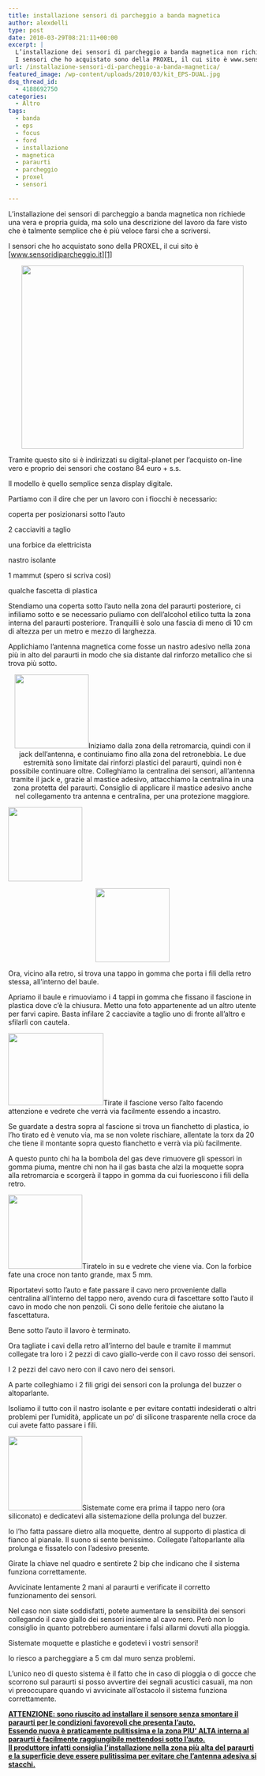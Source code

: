 ```yaml
---
title: installazione sensori di parcheggio a banda magnetica
author: alexdelli
type: post
date: 2010-03-29T08:21:11+00:00
excerpt: |
  L’installazione dei sensori di parcheggio a banda magnetica non richiede una vera e propria guida, ma solo una descrizione del lavoro da fare visto che è talmente semplice che è più veloce farsi che a scriversi.
  I sensori che ho acquistato sono della PROXEL, il cui sito è www.sensoridiparcheggio.it
url: /installazione-sensori-di-parcheggio-a-banda-magnetica/
featured_image: /wp-content/uploads/2010/03/kit_EPS-DUAL.jpg
dsq_thread_id:
  - 4188692750
categories:
  - Altro
tags:
  - banda
  - eps
  - focus
  - ford
  - installazione
  - magnetica
  - paraurti
  - parcheggio
  - proxel
  - sensori

---
```

<!--CusAdsVi1-->L’installazione dei sensori di parcheggio a banda magnetica non richiede una vera e propria guida, ma solo una descrizione del lavoro da fare visto che è talmente semplice che è più veloce farsi che a scriversi.

I sensori che ho acquistato sono della PROXEL, il cui sito è [www.sensoridiparcheggio.it][1]

<p style="text-align: center;">
  <a href="https://i0.wp.com/alexdelli.it/wp-content/uploads/2010/03/kit_EPS-DUAL.jpg"><img loading="lazy" class="size-full wp-image-182 aligncenter" title="kit_EPS-DUAL" src="https://i0.wp.com/alexdelli.it/wp-content/uploads/2010/03/kit_EPS-DUAL.jpg?resize=450%2C371" alt="" width="450" height="371" data-recalc-dims="1" /></a>
</p>

Tramite questo sito si è indirizzati su digital-planet per l’acquisto on-line vero e proprio dei sensori che costano 84 euro + s.s.

Il modello è quello semplice senza display digitale.

Partiamo con il dire che per un lavoro con i fiocchi è necessario:

coperta per posizionarsi sotto l’auto

2 cacciaviti a taglio

una forbice da elettricista

nastro isolante

1 mammut (spero si scriva così)

qualche fascetta di plastica

Stendiamo una coperta sotto l’auto nella zona del paraurti posteriore, ci infiliamo sotto e se necessario puliamo con dell’alcohol etilico tutta la zona interna del paraurti posteriore. Tranquilli è solo una fascia di meno di 10 cm di altezza per un metro e mezzo di larghezza.

Applichiamo l’antenna magnetica come fosse un nastro adesivo nella zona più in alto del paraurti in modo che sia distante dal rinforzo metallico che si trova più sotto.

<p style="text-align: center;">
  <a href="https://i0.wp.com/alexdelli.it/wp-content/uploads/2010/03/Foto0225.jpg"><img loading="lazy" class="alignleft size-thumbnail wp-image-177" title="sensoridiparcheggio" src="https://i1.wp.com/alexdelli.it/wp-content/uploads/2010/03/Foto0225-150x150.jpg?resize=150%2C150" alt="" width="150" height="150" srcset="https://i0.wp.com/alexdelli.it/wp-content/uploads/2010/03/Foto0225.jpg?resize=150%2C150&ssl=1 150w, https://i0.wp.com/alexdelli.it/wp-content/uploads/2010/03/Foto0225.jpg?resize=300%2C300&ssl=1 300w, https://i0.wp.com/alexdelli.it/wp-content/uploads/2010/03/Foto0225.jpg?resize=50%2C50&ssl=1 50w, https://i0.wp.com/alexdelli.it/wp-content/uploads/2010/03/Foto0225.jpg?resize=186%2C186&ssl=1 186w, https://i0.wp.com/alexdelli.it/wp-content/uploads/2010/03/Foto0225.jpg?zoom=3&resize=150%2C150&ssl=1 450w" sizes="(max-width: 150px) 100vw, 150px" data-recalc-dims="1" /></a>Iniziamo dalla zona della retromarcia, quindi con il jack dell’antenna, e continuiamo fino alla zona del retronebbia. Le due estremità sono limitate dai rinforzi plastici del paraurti, quindi non è possibile continuare oltre. Colleghiamo la centralina dei sensori, all’antenna tramite il jack e, grazie al mastice adesivo, attacchiamo la centralina in una zona protetta del paraurti. Consiglio di applicare il mastice adesivo anche nel collegamento tra antenna e centralina, per una protezione maggiore.
</p>

[<img loading="lazy" class="size-thumbnail wp-image-178 alignleft" title="sensoridiparcheggio" src="https://i1.wp.com/alexdelli.it/wp-content/uploads/2010/03/Foto0226-150x150.jpg?resize=150%2C150" alt="" width="150" height="150" srcset="https://i2.wp.com/alexdelli.it/wp-content/uploads/2010/03/Foto0226.jpg?resize=150%2C150&ssl=1 150w, https://i2.wp.com/alexdelli.it/wp-content/uploads/2010/03/Foto0226.jpg?resize=300%2C300&ssl=1 300w, https://i2.wp.com/alexdelli.it/wp-content/uploads/2010/03/Foto0226.jpg?resize=50%2C50&ssl=1 50w, https://i2.wp.com/alexdelli.it/wp-content/uploads/2010/03/Foto0226.jpg?resize=186%2C186&ssl=1 186w, https://i2.wp.com/alexdelli.it/wp-content/uploads/2010/03/Foto0226.jpg?zoom=3&resize=150%2C150&ssl=1 450w" sizes="(max-width: 150px) 100vw, 150px" data-recalc-dims="1" />][2]

<p style="text-align: center;">
  <a href="https://i1.wp.com/alexdelli.it/wp-content/uploads/2010/03/Foto0223.jpg"><img loading="lazy" class="size-thumbnail wp-image-179 aligncenter" title="sensoridiparcheggio" src="https://i0.wp.com/alexdelli.it/wp-content/uploads/2010/03/Foto0223-150x150.jpg?resize=150%2C150" alt="" width="150" height="150" srcset="https://i1.wp.com/alexdelli.it/wp-content/uploads/2010/03/Foto0223.jpg?resize=150%2C150&ssl=1 150w, https://i1.wp.com/alexdelli.it/wp-content/uploads/2010/03/Foto0223.jpg?resize=300%2C300&ssl=1 300w, https://i1.wp.com/alexdelli.it/wp-content/uploads/2010/03/Foto0223.jpg?resize=50%2C50&ssl=1 50w, https://i1.wp.com/alexdelli.it/wp-content/uploads/2010/03/Foto0223.jpg?resize=186%2C186&ssl=1 186w, https://i1.wp.com/alexdelli.it/wp-content/uploads/2010/03/Foto0223.jpg?zoom=3&resize=150%2C150&ssl=1 450w" sizes="(max-width: 150px) 100vw, 150px" data-recalc-dims="1" /></a>
</p>

<!--CusAdsVi2-->

  
Ora, vicino alla retro, si trova una tappo in gomma che porta i fili della retro stessa, all’interno del baule.

Apriamo il baule e rimuoviamo i 4 tappi in gomma che fissano il fascione in plastica dove c’è la chiusura. Metto una foto appartenente ad un altro utente per farvi capire. Basta infilare 2 cacciavite a taglio uno di fronte all’altro e sfilarli con cautela.

[<img loading="lazy" class="alignleft" title="sensoridiparcheggio" src="https://i2.wp.com/i45.tinypic.com/2z4bacl.jpg?resize=193%2C146" alt="" width="193" height="146" data-recalc-dims="1" />][3]Tirate il fascione verso l’alto facendo attenzione e vedrete che verrà via facilmente essendo a incastro.

Se guardate a destra sopra al fascione si trova un fianchetto di plastica, io l’ho tirato ed è venuto via, ma se non volete rischiare, allentate la torx da 20 che tiene il montante sopra questo fianchetto e verrà via più facilmente.

A questo punto chi ha la bombola del gas deve rimuovere gli spessori in gomma piuma, mentre chi non ha il gas basta che alzi la moquette sopra alla retromarcia e scorgerà il tappo in gomma da cui fuoriescono i fili della retro.

[<img loading="lazy" class="alignleft size-thumbnail wp-image-180" title="sensoridiparcheggio" src="https://i1.wp.com/alexdelli.it/wp-content/uploads/2010/03/Foto0230-150x150.jpg?resize=150%2C150" alt="" width="150" height="150" srcset="https://i0.wp.com/alexdelli.it/wp-content/uploads/2010/03/Foto0230.jpg?resize=150%2C150&ssl=1 150w, https://i0.wp.com/alexdelli.it/wp-content/uploads/2010/03/Foto0230.jpg?resize=300%2C300&ssl=1 300w, https://i0.wp.com/alexdelli.it/wp-content/uploads/2010/03/Foto0230.jpg?resize=50%2C50&ssl=1 50w, https://i0.wp.com/alexdelli.it/wp-content/uploads/2010/03/Foto0230.jpg?resize=186%2C186&ssl=1 186w, https://i0.wp.com/alexdelli.it/wp-content/uploads/2010/03/Foto0230.jpg?zoom=3&resize=150%2C150&ssl=1 450w" sizes="(max-width: 150px) 100vw, 150px" data-recalc-dims="1" />][4]Tiratelo in su e vedrete che viene via. Con la forbice fate una croce non tanto grande, max 5 mm.

Riportatevi sotto l’auto e fate passare il cavo nero proveniente dalla centralina all’interno del tappo nero, avendo cura di fascettare sotto l’auto il cavo in modo che non penzoli. Ci sono delle feritoie che aiutano la fascettatura.

Bene sotto l’auto il lavoro è terminato.

Ora tagliate i cavi della retro all’interno del baule e tramite il mammut collegate tra loro i 2 pezzi di cavo giallo-verde con il cavo rosso dei sensori.

I 2 pezzi del cavo nero con il cavo nero dei sensori.

A parte colleghiamo i 2 fili grigi dei sensori con la prolunga del buzzer o altoparlante.

Isoliamo il tutto con il nastro isolante e per evitare contatti indesiderati o altri problemi per l’umidità, applicate un po’ di silicone trasparente nella croce da cui avete fatto passare i fili.

[<img loading="lazy" class="alignleft size-thumbnail wp-image-181" title="sensoridiparcheggio" src="https://i1.wp.com/alexdelli.it/wp-content/uploads/2010/03/Foto0233-150x150.jpg?resize=150%2C150" alt="" width="150" height="150" srcset="https://i2.wp.com/alexdelli.it/wp-content/uploads/2010/03/Foto0233.jpg?resize=150%2C150&ssl=1 150w, https://i2.wp.com/alexdelli.it/wp-content/uploads/2010/03/Foto0233.jpg?resize=300%2C300&ssl=1 300w, https://i2.wp.com/alexdelli.it/wp-content/uploads/2010/03/Foto0233.jpg?resize=50%2C50&ssl=1 50w, https://i2.wp.com/alexdelli.it/wp-content/uploads/2010/03/Foto0233.jpg?resize=186%2C186&ssl=1 186w, https://i2.wp.com/alexdelli.it/wp-content/uploads/2010/03/Foto0233.jpg?zoom=3&resize=150%2C150&ssl=1 450w" sizes="(max-width: 150px) 100vw, 150px" data-recalc-dims="1" />][5]Sistemate come era prima il tappo nero (ora siliconato) e dedicatevi alla sistemazione della prolunga del buzzer.

Io l’ho fatta passare dietro alla moquette, dentro al supporto di plastica di fianco al pianale. Il suono si sente benissimo. Collegate l’altoparlante alla prolunga e fissatelo con l’adesivo presente.

Girate la chiave nel quadro e sentirete 2 bip che indicano che il sistema funziona correttamente.

Avvicinate lentamente 2 mani al paraurti e verificate il corretto funzionamento dei sensori.

Nel caso non siate soddisfatti, potete aumentare la sensibilità dei sensori collegando il cavo giallo dei sensori insieme al cavo nero. Però non lo consiglio in quanto potrebbero aumentare i falsi allarmi dovuti alla pioggia.

Sistemate moquette e plastiche e godetevi i vostri sensori!

Io riesco a parcheggiare a 5 cm dal muro senza problemi.

L’unico neo di questo sistema è il fatto che in caso di pioggia o di gocce che scorrono sul paraurti si posso avvertire dei segnali acustici casuali, ma non vi preoccupare quando vi avvicinate all’ostacolo il sistema funziona correttamente.

<div id="_mcePaste">
  <strong><span style="text-decoration: underline;">ATTENZIONE: sono riuscito ad installare il sensore senza smontare il paraurti per le condizioni favorevoli che presenta l&#8217;auto.</span></strong>
</div>

<div id="_mcePaste">
  <strong><span style="text-decoration: underline;">Essendo nuova è praticamente pulitissima e la zona PIU&#8217; ALTA interna al paraurti è facilmente raggiungibile mettendosi sotto l&#8217;auto.</span></strong>
</div>

<div id="_mcePaste">
  <strong><span style="text-decoration: underline;">Il produttore infatti consiglia l&#8217;installazione nella zona più alta del paraurti e la superficie deve essere pulitissima per evitare che l&#8217;antenna adesiva si stacchi.</span></strong>
</div>

<div style="font-size: 0px; height: 0px; line-height: 0px; margin: 0; padding: 0; clear: both;">
</div>

 [1]: http://www.sensoridiparcheggio.it/
 [2]: https://i2.wp.com/alexdelli.it/wp-content/uploads/2010/03/Foto0226.jpg
 [3]: https://i2.wp.com/i45.tinypic.com/2z4bacl.jpg
 [4]: https://i0.wp.com/alexdelli.it/wp-content/uploads/2010/03/Foto0230.jpg
 [5]: https://i2.wp.com/alexdelli.it/wp-content/uploads/2010/03/Foto0233.jpg